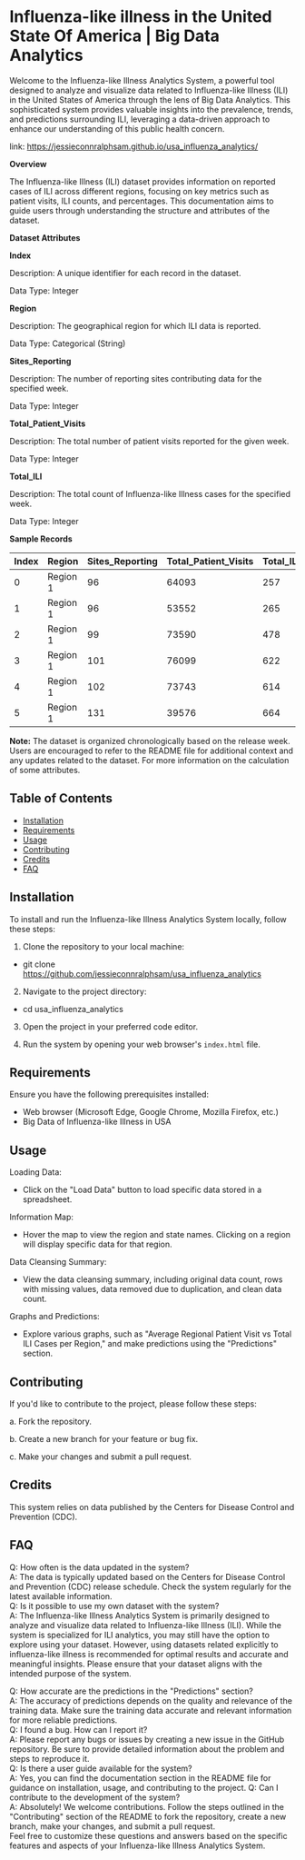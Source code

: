 # Influenza-like illness in the United State Of America | Big Data Analytics

Welcome to the Influenza-like Illness Analytics System, a powerful tool designed to analyze and visualize data related to Influenza-like Illness (ILI) in the United States of America through the lens of Big Data Analytics. This sophisticated system provides valuable insights into the prevalence, trends, and predictions surrounding ILI, leveraging a data-driven approach to enhance our understanding of this public health concern.

link: https://jessieconnralphsam.github.io/usa_influenza_analytics/

**Overview**

The Influenza-like Illness (ILI) dataset provides information on reported cases of ILI across different regions, focusing on key metrics such as patient visits, ILI counts, and percentages. This documentation aims to guide users through understanding the structure and attributes of the dataset.

**Dataset Attributes**

**Index**

Description: A unique identifier for each record in the dataset.

Data Type: Integer

**Region**

Description: The geographical region for which ILI data is reported.

Data Type: Categorical (String)

**Sites_Reporting**

Description: The number of reporting sites contributing data for the specified week.

Data Type: Integer

**Total_Patient_Visits**

Description: The total number of patient visits reported for the given week.

Data Type: Integer

**Total_ILI**

Description: The total count of Influenza-like Illness cases for the specified week.

Data Type: Integer

**Sample Records**

| Index | Region   | Sites_Reporting | Total_Patient_Visits | Total_ILI | 
|-------|----------|------------------|----------------------|-----------|
| 0     | Region 1 | 96               | 64093                | 257       | 
| 1     | Region 1 | 96               | 53552                | 265       |
| 2     | Region 1 | 99               | 73590                | 478       |
| 3     | Region 1 | 101              | 76099                | 622       |
| 4     | Region 1 | 102              | 73743                | 614       | 
| 5     | Region 1 | 131              | 39576                | 664       |



**Note:**
The dataset is organized chronologically based on the release week.
Users are encouraged to refer to the README file for additional context and any updates related to the dataset.
For more information on the calculation of some attributes.

## Table of Contents

- [Installation](#installation)
- [Requirements](#requirements)
- [Usage](#usage)
- [Contributing](#contributing)
- [Credits](#credits)
- [FAQ](#faq)

## Installation
To install and run the Influenza-like Illness Analytics System locally, follow these steps:

1. Clone the repository to your local machine:

- git clone https://github.com/jessieconnralphsam/usa_influenza_analytics

2. Navigate to the project directory:

- cd usa_influenza_analytics

3. Open the project in your preferred code editor.

4. Run the system by opening your web browser's `index.html` file.

## Requirements
Ensure you have the following prerequisites installed:

- Web browser (Microsoft Edge, Google Chrome, Mozilla Firefox, etc.)
- Big Data of Influenza-like Illness in USA
## Usage
Loading Data:

- Click on the "Load Data" button to load specific data stored in a spreadsheet.

Information Map:

- Hover the map to view the region and state names. Clicking on a region will display specific data for that region.

Data Cleansing Summary:

 - View the data cleansing summary, including original data count, rows with missing values, data removed due to duplication, and clean data count.

Graphs and Predictions:

- Explore various graphs, such as "Average Regional Patient Visit vs Total ILI Cases per Region," and make predictions using the "Predictions" section.

## Contributing
If you'd like to contribute to the project, please follow these steps:

a. Fork the repository.

b. Create a new branch for your feature or bug fix.

c. Make your changes and submit a pull request.

## Credits
This system relies on data published by the Centers for Disease Control and Prevention (CDC).
## FAQ
Q: How often is the data updated in the system?<br>
A: The data is typically updated based on the Centers for Disease Control and Prevention (CDC) release schedule. Check the system regularly for the latest available information. <br>
Q: Is it possible to use my own dataset with the system?<br>
A: The Influenza-like Illness Analytics System is primarily designed to analyze and visualize data related to Influenza-like Illness (ILI). While the system is specialized for ILI analytics, you may still have the option to explore using your dataset. However, using datasets related explicitly to influenza-like illness is recommended for optimal results and accurate and meaningful insights. Please ensure that your dataset aligns with the intended purpose of the system. <br>

Q: How accurate are the predictions in the "Predictions" section?<br>
A: The accuracy of predictions depends on the quality and relevance of the training data. Make sure the training data accurate and relevant information for more reliable predictions.<br>
Q: I found a bug. How can I report it?<br>
A: Please report any bugs or issues by creating a new issue in the GitHub repository. Be sure to provide detailed information about the problem and steps to reproduce it.<br>
Q: Is there a user guide available for the system?<br>
A: Yes, you can find the documentation section in the README file for guidance on installation, usage, and contributing to the project.
Q: Can I contribute to the development of the system?<br>
A: Absolutely! We welcome contributions. Follow the steps outlined in the "Contributing" section of the README to fork the repository, create a new branch, make your changes, and submit a pull request.<br>
Feel free to customize these questions and answers based on the specific features and aspects of your Influenza-like Illness Analytics System.

